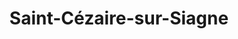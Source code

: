 ---
title: Saint-Cézaire-sur-Siagne
url: /saint-cezaire-sur-siagne/
latitude: 43.651
longitude: 6.793
---